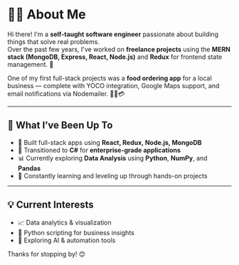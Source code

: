 # 👨‍💻 About Me

Hi there! I'm a **self-taught software engineer** passionate about building things that solve real problems.  
Over the past few years, I've worked on **freelance projects** using the **MERN stack (MongoDB, Express, React, Node.js)** and **Redux** for frontend state management. 🚀

One of my first full-stack projects was a **food ordering app** for a local business — complete with YOCO integration, Google Maps support, and email notifications via Nodemailer. 🍔📍💳

---

## 💼 What I’ve Been Up To

- 🔧 Built full-stack apps using **React, Redux, Node.js, MongoDB**
- 💼 Transitioned to **C#** for **enterprise-grade applications**
- 📊 Currently exploring **Data Analysis** using **Python**, **NumPy**, and **Pandas**
- 🧠 Constantly learning and leveling up through hands-on projects

---

## 💡 Current Interests

- 📈 Data analytics & visualization
- 🐍 Python scripting for business insights
- 🧪 Exploring AI & automation tools


Thanks for stopping by! 😊
